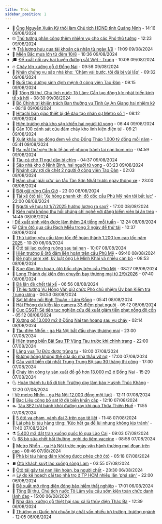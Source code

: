 ```yaml
---
title: Thời Sự
sidebar_position: 1
---
```


<!-- vnexpress-thoi-su:START -->
- 🦒 [Ông Nguyễn Xuân Ký thôi làm Chủ tịch HĐND tỉnh Quảng Ninh](https://vnexpress.net/ong-nguyen-xuan-ky-thoi-lam-chu-tich-hdnd-tinh-quang-ninh-4779803.html) - 14:16 09/08/2024
- 🤓 [Thủ tướng phân công thêm nhiệm vụ cho các Phó thủ tướng](https://vnexpress.net/thu-tuong-phan-cong-them-nhiem-vu-cho-cac-pho-thu-tuong-4779770.html) - 12:23 09/08/2024
- ⚗️ [Trả lương hưu qua tài khoản cá nhân từ ngày 1/9](https://vnexpress.net/tra-luong-huu-qua-tai-khoan-ca-nhan-tu-ngay-1-9-4779603.html) - 11:09 09/08/2024
- 🌊 [Miền Bắc mưa lớn từ đêm 10/8](https://vnexpress.net/mien-bac-mua-lon-tu-dem-10-8-4779762.html) - 10:36 09/08/2024
- 🎓 [Đề xuất nối ray hai tuyến đường sắt Việt - Trung](https://vnexpress.net/de-xuat-noi-ray-hai-tuyen-duong-sat-viet-trung-4779670.html) - 10:08 09/08/2024
- 🔥 [Cháy lớn xưởng gỗ ở Đồng Nai](https://vnexpress.net/chay-lon-xuong-go-o-dong-nai-4779713.html) - 09:56 09/08/2024
- 🦏 [Nhân chứng vụ sập nhà kho: &#39;Chậm vài bước, tôi đã bị vùi lấp&#39;](https://vnexpress.net/nhan-chung-vu-sap-nha-kho-cham-vai-buoc-toi-da-bi-vui-lap-4779629.html) - 09:32 09/08/2024
- 👺 [Buổi tập dưỡng sinh định mệnh ở công viên Tao Đàn](https://vnexpress.net/buoi-tap-duong-sinh-dinh-menh-o-cong-vien-tao-dan-4779622.html) - 09:15 09/08/2024
- 🧑‍🏫 [Tổng Bí thư, Chủ tịch nước Tô Lâm: Cần tạo động lực phát triển kinh tế xã hội](https://vnexpress.net/tong-bi-thu-chu-tich-nuoc-to-lam-can-tao-dong-luc-phat-trien-kinh-te-xa-hoi-4779652.html) - 08:30 09/08/2024
- 🚦 [Bộ Chính trị khiển trách Ban thường vụ Tỉnh ủy An Giang hai nhiệm kỳ](https://vnexpress.net/bo-chinh-tri-khien-trach-ban-thuong-vu-tinh-uy-an-giang-hai-nhiem-ky-4779662.html) - 08:19 09/08/2024
- 🎉 [Hitachi bàn giao thiết bị để đào tạo nhân sự Metro số 1](https://vnexpress.net/hitachi-ban-giao-thiet-bi-de-dao-tao-nhan-su-metro-so-1-4779609.html) - 08:12 09/08/2024
- 🦒 [Hiện trường nhà kho sập khiến hai người tử vong](https://vnexpress.net/hien-truong-nha-kho-sap-khien-hai-nguoi-tu-vong-4779607.html) - 06:44 09/08/2024
- 🤗 [Gần 100 cảnh sát cứu đám cháy kho linh kiện điện tử](https://vnexpress.net/gan-100-canh-sat-cuu-dam-chay-kho-linh-kien-dien-tu-4779604.html) - 06:21 09/08/2024
- 💼 [Xuất khẩu lao động đem về cho Đồng Tháp 1.000 tỷ đồng mỗi năm](https://vnexpress.net/xuat-khau-lao-dong-dem-ve-cho-dong-thap-1-000-ty-dong-moi-nam-4779560.html) - 05:41 09/08/2024
- 🤩 [Ra mắt thư viện thực tế ảo về phòng tránh tai nạn bom mìn](https://vnexpress.net/ra-mat-thu-vien-thuc-te-ao-ve-phong-tranh-tai-nan-bom-min-4779551.html) - 04:59 09/08/2024
- 🤡 [Tàu cá chở 11 ngư dân bị chìm](https://vnexpress.net/tau-ca-cho-11-ngu-dan-bi-chim-4779474.html) - 04:37 09/08/2024
- 💯 [Sập nhà kho ở Ninh Bình, hai người tử vong](https://vnexpress.net/sap-nha-kho-o-ninh-binh-hai-nguoi-tu-vong-4779513.html) - 03:23 09/08/2024
- 👺 [Nhánh cây rơi đè chết 2 người ở công viên Tao Đàn](https://vnexpress.net/nhanh-cay-roi-de-chet-2-nguoi-o-cong-vien-tao-dan-4779452.html) - 02:03 09/08/2024
- 🌮 [Hầm chui &#39;giải cứu&#39; ùn tắc Tân Sơn Nhất trước ngày thông xe](https://vnexpress.net/ham-chui-giai-cuu-un-tac-tan-son-nhat-truoc-ngay-thong-xe-4779381.html) - 23:00 08/08/2024
- 🥸 [Đời giữ rừng Cần Giờ](https://vnexpress.net/doi-giu-rung-can-gio-4777103.html) - 23:00 08/08/2024
- 🐻 [Tài xế ôtô tải: &#39;Xe hỏng phanh khi đổ dốc cầu Phú Mỹ nên tôi bất lực&#39;](https://vnexpress.net/tai-xe-oto-tai-xe-hong-phanh-khi-do-doc-cau-phu-my-nen-toi-bat-luc-4779390.html) - 22:00 08/08/2024
- 👀 [Người về hưu từ 1/7/2025 hưởng lương ra sao?](https://vnexpress.net/nguoi-ve-huu-tu-1-7-2025-huong-luong-ra-sao-4779278.html) - 17:00 08/08/2024
- 🤔 [Kiến nghị không thu hồi chứng chỉ nghề với đăng kiểm viên bị án treo](https://vnexpress.net/kien-nghi-khong-thu-hoi-chung-chi-nghe-voi-dang-kiem-vien-bi-an-treo-4779342.html) - 14:45 08/08/2024
- 🕯 [Đề xuất sinh viên được làm thêm 24 tiếng mỗi tuần](https://vnexpress.net/de-xuat-sinh-vien-duoc-lam-them-24-tieng-moi-tuan-4779142.html) - 12:24 08/08/2024
- 😺 [Cấm ôtô qua cầu Rạch Miễu trong 3 ngày để thử tải](https://vnexpress.net/cam-oto-qua-cau-rach-mieu-trong-3-ngay-de-thu-tai-4779324.html) - 10:37 08/08/2024
- 🦆 [Thủ tướng yêu cầu tăng tốc để hoàn thành 1.200 km cao tốc năm 2025](https://vnexpress.net/thu-tuong-yeu-cau-tang-toc-de-hoan-thanh-1-200-km-cao-toc-nam-2025-4779214.html) - 10:20 08/08/2024
- 🧰 [Ôtô tải lao xuống ruộng sau tai nạn](https://vnexpress.net/oto-tai-lao-xuong-ruong-sau-tai-nan-4779303.html) - 10:07 08/08/2024
- 🦍 [Hiện trường 8 ôtô đâm liên hoàn trên cầu Phú Mỹ](https://vnexpress.net/hien-truong-8-oto-dam-lien-hoan-tren-cau-phu-my-4779272.html) - 09:40 08/08/2024
- 🧰 [Đề nghị xem xét, kỷ luật ông Lê Minh Khái và nhiều cán bộ](https://vnexpress.net/de-nghi-xem-xet-ky-luat-ong-le-minh-khai-va-nhieu-can-bo-4779241.html) - 08:53 08/08/2024
- 💃 [8 xe đâm liên hoàn, ôtô bốc cháy trên cầu Phú Mỹ](https://vnexpress.net/8-xe-dam-lien-hoan-oto-boc-chay-tren-cau-phu-my-4779246.html) - 08:27 08/08/2024
- 🧰 [Long Thành dự kiến đón chuyến bay thương mại từ 2/9/2026](https://vnexpress.net/long-thanh-du-kien-don-chuyen-bay-thuong-mai-tu-2-9-2026-4779173.html) - 07:40 08/08/2024
- 🚀 [Đá lăn đè chết tài xế](https://vnexpress.net/da-lan-de-chet-tai-xe-4779177.html) - 06:56 08/08/2024
- 🎊 [Thiếu tướng Vũ Hồng Văn giữ chức Phó chủ nhiệm Ủy ban Kiểm tra Trung ương](https://vnexpress.net/thieu-tuong-vu-hong-van-giu-chuc-pho-chu-nhiem-uy-ban-kiem-tra-trung-uong-4779168.html) - 06:53 08/08/2024
- 🤭 [Sạt lở đèo nối Bình Thuận - Lâm Đồng](https://vnexpress.net/sat-lo-deo-noi-binh-thuan-lam-dong-4779156.html) - 05:41 08/08/2024
- 🤗 [Hải Phòng dự kiến lắp camera 33 điểm phạt nguội](https://vnexpress.net/hai-phong-du-kien-lap-camera-33-diem-phat-nguoi-4779042.html) - 05:12 08/08/2024
- 🌈 [Cục CSGT: Sẽ tiếp tục nghiên cứu đề xuất giảm tiền phạt nồng độ cồn](https://vnexpress.net/cuc-csgt-se-tiep-tuc-nghien-cuu-de-xuat-giam-tien-phat-nong-do-con-4779124.html) - 05:12 08/08/2024
- 🦣 [Xưởng gỗ 13.000 m2 ở Đồng Nai tan hoang sau vụ cháy](https://vnexpress.net/xuong-go-13-000-m2-o-dong-nai-tan-hoang-sau-vu-chay-4778991.html) - 02:14 08/08/2024
- 🎡 [Tàu điện Nhổn - ga Hà Nội bắt đầu chạy thương mại](https://vnexpress.net/tau-dien-nhon-ga-ha-noi-bat-dau-chay-thuong-mai-4778925.html) - 23:00 07/08/2024
- 🦏 [Hiện trạng biển Bãi Sau TP Vũng Tàu trước khi chỉnh trang](https://vnexpress.net/hien-trang-bien-bai-sau-tp-vung-tau-truoc-khi-chinh-trang-4778347.html) - 22:00 07/08/2024
- 🎊 [Lăng vua Tự Đức được trùng tu](https://vnexpress.net/lang-vua-tu-duc-duoc-trung-tu-4778840.html) - 18:00 07/08/2024
- 🫶 [Đường hỏng không thể sửa do nhà thầu vỡ nợ](https://vnexpress.net/duong-hong-khong-the-sua-do-nha-thau-vo-no-4778729.html) - 17:00 07/08/2024
- 🤔 [Cầu vượt biển dài nhất Trung Trung Bộ sau 30 tháng thi công](https://vnexpress.net/cau-vuot-bien-dai-nhat-trung-trung-bo-sau-30-thang-thi-cong-4778646.html) - 17:00 07/08/2024
- 🤠 [Cháy lớn công ty sản xuất đồ gỗ hơn 13.000 m2 ở Đồng Nai](https://vnexpress.net/chay-lon-cong-ty-san-xuat-do-go-hon-13-000-m2-o-dong-nai-4778931.html) - 15:29 07/08/2024
- 🌜 [Hoàn thành tu bổ di tích Trường dạy làm báo Huỳnh Thúc Kháng](https://vnexpress.net/hoan-thanh-tu-bo-di-tich-truong-day-lam-bao-huynh-thuc-khang-4778714.html) - 12:20 07/08/2024
- 🕯 [Vé metro Nhổn - ga Hà Nội 12.000 đồng một lượt](https://vnexpress.net/ve-metro-nhon-ga-ha-noi-12-000-dong-mot-luot-4778764.html) - 12:11 07/08/2024
- 🤔 [Bạc Liêu công bố sạt lở đê biển khẩn cấp](https://vnexpress.net/bac-lieu-cong-bo-sat-lo-de-bien-khan-cap-4778883.html) - 12:10 07/08/2024
- 🏊 [Tàu SE2 trật bánh khỏi đường ray khi qua Thừa Thiên Huế](https://vnexpress.net/tau-se2-trat-banh-khoi-duong-ray-khi-qua-thua-thien-hue-4778898.html) - 11:55 07/08/2024
- 🌮 [5 ôtô va chạm, vành đai 3 trên cao tê liệt](https://vnexpress.net/5-oto-va-cham-vanh-dai-3-tren-cao-te-liet-4778893.html) - 11:48 07/08/2024
- 🫣 [Lái phà bị tàu hàng tông: &#39;Kéo hết ga để lùi nhưng không kịp tránh&#39;](https://vnexpress.net/lai-pha-bi-tau-hang-tong-keo-het-ga-de-lui-nhung-khong-kip-tranh-4778857.html) - 11:40 07/08/2024
- ⚗️ [5.400 m3 đất tràn xuống quốc lộ qua Lào Cai](https://vnexpress.net/5-400-m3-dat-tran-xuong-quoc-lo-qua-lao-cai-4778829.html) - 09:03 07/08/2024
- 🌜 [68 bò sữa chết bất thường, nghi do tiêm vaccine](https://vnexpress.net/bo-chet-o-lam-dong-4778827.html) - 08:58 07/08/2024
- 🌁 [Metro Nhổn - ga Hà Nội trước ngày vận hành thương mại đoạn trên cao](https://vnexpress.net/metro-nhon-ga-ha-noi-truoc-ngay-van-hanh-thuong-mai-doan-tren-cao-4778768.html) - 08:46 07/08/2024
- 🐲 [Phà bị tàu hàng đâm không được phép chở ôtô](https://vnexpress.net/pha-bi-tau-hang-dam-khong-duoc-phep-cho-oto-4778750.html) - 05:18 07/08/2024
- ⛽️ [Ôtô khách suýt lao xuống sông Lam](https://vnexpress.net/oto-khach-suyt-lao-xuong-song-lam-4778638.html) - 03:55 07/08/2024
- 🗽 [Ôtô tải gây tai nạn liên hoàn, ba người chết](https://vnexpress.net/ba-oto-tong-lien-hoan-hai-nguoi-chet-4778557.html) - 23:30 06/08/2024
- 🔥 [Lý do kế hoạch cải tạo nhà trọ ở TP HCM nhiều lần &#39;phá sản&#39;](https://vnexpress.net/ly-do-ke-hoach-cai-tao-nha-tro-o-tp-hcm-nhieu-lan-pha-san-4778114.html) - 22:00 06/08/2024
- 💯 [Đề xuất mở rộng diện đóng bảo hiểm thất nghiệp](https://vnexpress.net/de-xuat-mo-rong-dien-dong-bao-hiem-that-nghiep-4778454.html) - 17:01 06/08/2024
- 🦆 [Tổng Bí thư, Chủ tịch nước Tô Lâm yêu cầu sớm kiện toàn chức danh lãnh đạo](https://vnexpress.net/tong-bi-thu-chu-tich-nuoc-to-lam-yeu-cau-som-kien-toan-chuc-danh-lanh-dao-4778518.html) - 15:00 06/08/2024
- 🫣 [Nhà dân, xưởng gỗ thiệt hại sau xả lũ thủy điện Thác Bà](https://vnexpress.net/nha-dan-xuong-go-thiet-hai-sau-xa-lu-thuy-dien-thac-ba-4778464.html) - 12:39 06/08/2024
- 🤡 [Thường vụ Quốc hội chuẩn bị chất vấn nhiều bộ trưởng, trưởng ngành](https://vnexpress.net/thuong-vu-quoc-hoi-chuan-bi-chat-van-nhieu-bo-truong-truong-nganh-4778508.html) - 12:05 06/08/2024<!-- vnexpress-thoi-su:END -->